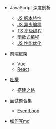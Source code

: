 - JavaScript 深度剖析
  - [JS 版本特性](/JavaScript/JS版本特性.md) 
  - [JS 异步编程](/JavaScript/JS异步编程.md) 
  - [TS 高级编程](/JavaScript/TS高级编程.md) 
  - [函数式编程](/JavaScript/函数式编程.md) 
  - [JS 性能优化](/JavaScript/JavaScript性能优化.md) 

- 前端框架
  - [Vue](/前端框架/Vue.md) 
  - [React](/前端框架/React.md) 
- [吐槽](/vent/vent.md)
  - [搭建之路](/vent/wdnmd.md)

- 面试题合集
  - [EventLoop](/面试题合集/EventLoop.md) 
  
- [如何写md](/example.md)
